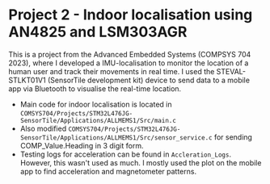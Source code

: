 # Project 2 - Indoor localisation using AN4825 and LSM303AGR
This is a project from the Advanced Embedded Systems (COMPSYS 704 2023), where I developed a IMU-localisation to monitor the location of a human user and track their movements in real time. I used the STEVAL-STLKT01V1 (SensorTile development kit) device to send data to a mobile app via Bluetooth to visualise the real-time location.
- Main code for indoor localisation is located in `COMSYS704/Projects/STM32L476JG-SensorTile/Applications/ALLMEMS1/Src/main.c`
- Also modified `COMSYS704/Projects/STM32L476JG-SensorTile/Applications/ALLMEMS1/Src/sensor_service.c` for sending COMP_Value.Heading in 3 digit form.
- Testing logs for acceleration can be found in `Accleration_Logs`. However, this wasn't used as much. I mostly used the plot on the mobile app to find acceleration and magnetometer patterns.


